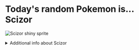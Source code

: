 # Today's random Pokemon is... Scizor

![Scizor shiny sprite](https://raw.githubusercontent.com/PokeAPI/sprites/master/sprites/pokemon/shiny/212.png)

<details>
<summary>Additional info about Scizor</summary>

| srpite type | image |
|------|------|
| back_default | ![Scizor back_default sprite](https://raw.githubusercontent.com/PokeAPI/sprites/master/sprites/pokemon/back/212.png) |
| back_female | ![Scizor back_female sprite](https://raw.githubusercontent.com/PokeAPI/sprites/master/sprites/pokemon/back/female/212.png) |
| back_shiny | ![Scizor back_shiny sprite](https://raw.githubusercontent.com/PokeAPI/sprites/master/sprites/pokemon/back/shiny/212.png) |
| back_shiny_female | ![Scizor back_shiny_female sprite](https://raw.githubusercontent.com/PokeAPI/sprites/master/sprites/pokemon/back/shiny/female/212.png) |
| front_default | ![Scizor front_default sprite](https://raw.githubusercontent.com/PokeAPI/sprites/master/sprites/pokemon/212.png) |
| front_female | ![Scizor front_female sprite](https://raw.githubusercontent.com/PokeAPI/sprites/master/sprites/pokemon/female/212.png) |
| front_shiny_female | ![Scizor front_shiny_female sprite](https://raw.githubusercontent.com/PokeAPI/sprites/master/sprites/pokemon/shiny/female/212.png) | </details>